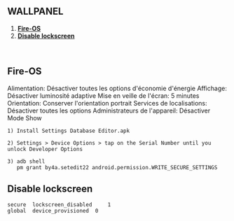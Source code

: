 ## WALLPANEL

1. **[Fire-OS](#fire-os)**
2. **[Disable lockscreen](#disable-lockscreen)**

<br/>

## Fire-OS

Alimentation: Désactiver toutes les options d'économie d'énergie
Affichage: Désactiver luminosité adaptive
Mise en veille de l'écran: 5 minutes
Orientation: Conserver l'orientation portrait
Services de localisations: Désactiver toutes les options
Administrateurs de l'appareil: Désactiver Mode Show

```
1) Install Settings Database Editor.apk

2) Settings > Device Options > tap on the Serial Number until you unlock Developer Options

3) adb shell
   pm grant by4a.setedit22 android.permission.WRITE_SECURE_SETTINGS
```

## Disable lockscreen

```
secure 	lockscreen_disabled 	1
global 	device_provisioned 	0
```
